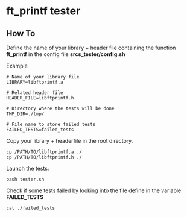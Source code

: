 # ft_printf tester

## How To

Define the name of your library + header file containing the function **ft_printf** in the config file **srcs_tester/config.sh**

Example
```
# Name of your library file
LIBRARY=libftprintf.a

# Related header file
HEADER_FILE=libftprintf.h

# Directory where the tests will be done
TMP_DIR=./tmp/

# File name to store failed tests
FAILED_TESTS=failed_tests
```

Copy your library + headerfile in the root directory.
```
cp /PATH/TO/libftprintf.a ./
cp /PATH/TO/libftprintf.h ./
```

Launch the tests:
```
bash tester.sh
```

Check if some tests failed by looking into the file define in the variable **FAILED_TESTS**
```
cat ./failed_tests
```